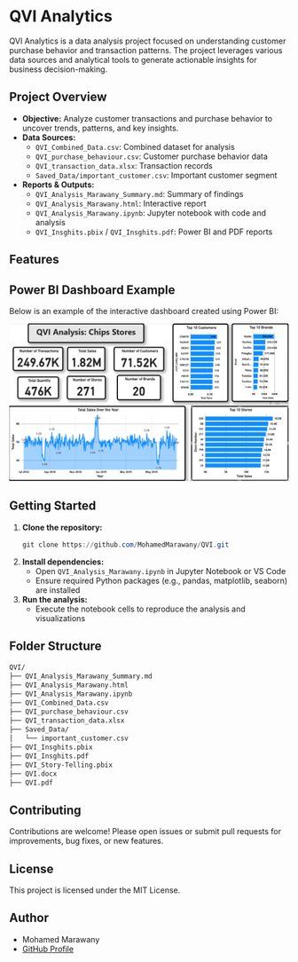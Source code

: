 # QVI Analytics

QVI Analytics is a data analysis project focused on understanding customer purchase behavior and transaction patterns. The project leverages various data sources and analytical tools to generate actionable insights for business decision-making.

## Project Overview
- **Objective:** Analyze customer transactions and purchase behavior to uncover trends, patterns, and key insights.
- **Data Sources:**
  - `QVI_Combined_Data.csv`: Combined dataset for analysis
  - `QVI_purchase_behaviour.csv`: Customer purchase behavior data
  - `QVI_transaction_data.xlsx`: Transaction records
  - `Saved_Data/important_customer.csv`: Important customer segment
- **Reports & Outputs:**
  - `QVI_Analysis_Marawany_Summary.md`: Summary of findings
  - `QVI_Analysis_Marawany.html`: Interactive report
  - `QVI_Analysis_Marawany.ipynb`: Jupyter notebook with code and analysis
  - `QVI_Insghits.pbix` / `QVI_Insghits.pdf`: Power BI and PDF reports

## Features

## Power BI Dashboard Example
Below is an example of the interactive dashboard created using Power BI:

![Overall Trends Dashboard](https://github.com/MohamedMarawany/QVI/blob/451940359d2aa83a19f6d5062adbd47a43915644/Images/Overall%20Trends.png)


## Getting Started
1. **Clone the repository:**
   ```powershell
   git clone https://github.com/MohamedMarawany/QVI.git
   ```
2. **Install dependencies:**
   - Open `QVI_Analysis_Marawany.ipynb` in Jupyter Notebook or VS Code
   - Ensure required Python packages (e.g., pandas, matplotlib, seaborn) are installed
3. **Run the analysis:**
   - Execute the notebook cells to reproduce the analysis and visualizations

## Folder Structure
```
QVI/
├── QVI_Analysis_Marawany_Summary.md
├── QVI_Analysis_Marawany.html
├── QVI_Analysis_Marawany.ipynb
├── QVI_Combined_Data.csv
├── QVI_purchase_behaviour.csv
├── QVI_transaction_data.xlsx
├── Saved_Data/
│   └── important_customer.csv
├── QVI_Insghits.pbix
├── QVI_Insghits.pdf
├── QVI_Story-Telling.pbix
├── QVI.docx
├── QVI.pdf
```

## Contributing
Contributions are welcome! Please open issues or submit pull requests for improvements, bug fixes, or new features.

## License
This project is licensed under the MIT License.

## Author
- Mohamed Marawany
- [GitHub Profile](https://github.com/MohamedMarawany)
